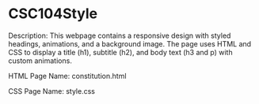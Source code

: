 # CSC104Style

Description: This webpage contains a responsive design with styled headings, animations, and a background image. The page uses HTML and CSS to display a title (h1), subtitle (h2), and body text (h3 and p) with custom animations.

HTML Page Name: constitution.html

CSS Page Name: style.css
